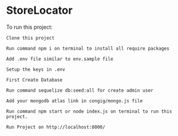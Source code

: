 # StoreLocator
To run this project:

    Clone this project

    Run command npm i on terminal to install all require packages

    Add .env file similar to env.sample file

    Setup the keys in .env
    
    First Create Database
    
    Run command sequelize db:seed:all for create admin user
    
    Add your mongodb atlas link in congig/mongo.js file

    Run command npm start or node index.js on terminal to run this project.
    
    Run Project on http://localhost:8000/
    


